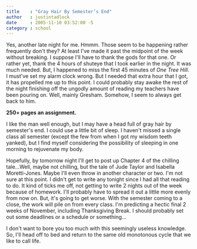 ```yaml
---
title    : "Gray Hair By Semester’s End"
author   : justintadlock
date     : 2005-11-10 03:52:00 -5
category : school
---
```


Yes, another late night for me.  Hmmm.  Those seem to be happening rather frequently don't they?  At least I've made it past the midpoint of the week without breaking.  I suppose I'll have to thank the gods for that one.  Or rather yet, thank the 4 hours of shuteye that I took earlier in the night.  It was much needed.  But, I happened to miss the first 45 minutes of <i> One Tree Hill</i>.  I must've set my alarm clock wrong.  But I needed that extra hour that I got, it has propelled me up to this point.  I could probably stay awake the rest of the night finishing off the ungodly amount of reading my teachers have been pouring on.  Well, mainly Gresham.  Somehow, I seem to always get back to him.

<strong>250+ pages an assignment.</strong>

I like the man well enough, but I may have a head full of gray hair by semester's end.  I could use a little bit of sleep.  I haven't missed a single class all semester (except the few from when I got my wisdom teeth yanked), but I find myself considering the possibility of sleeping in one morning to rejuvenate my body.

Hopefully, by tomorrow night I'll get to post up Chapter 4 of the chilling tale...Well, maybe not chilling, but the tale of Jude Taylor and Isabella Moretti-Jones.  Maybe I'll even throw in another character or two.  I'm not sure at this point.  I didn't get to write any tonight since I had all that reading to do.  It kind of ticks me off, not getting to write 2 nights out of the week because of homework.  I'll probably have to spread it out a little more evenly from now on.  But, it's going to get worse.  With the semester coming to a close, the work will pile on from every class.  I'm predicting a hectic final 2 weeks of November, including Thanksgiving Break.  I should probably set out some deadlines or a schedule or something...

I don't want to bore you too much with this seemingly useless knowledge.  So, I'll head off to bed and return to the same old monotonous cycle that we like to call life.
